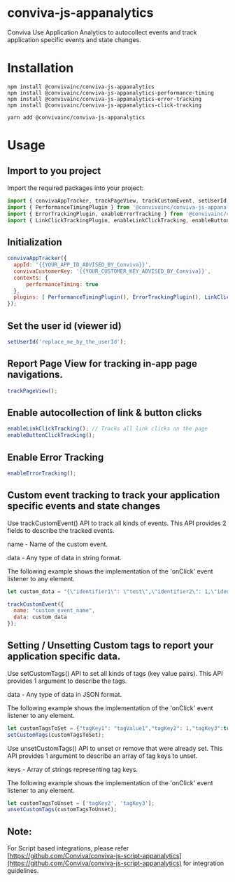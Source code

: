 # conviva-js-appanalytics
Conviva Use Application Analytics to autocollect events and track application specific events and state changes.

# Installation

```
npm install @convivainc/conviva-js-appanalytics
npm install @convivainc/conviva-js-appanalytics-performance-timing
npm install @convivainc/conviva-js-appanalytics-error-tracking
npm install @convivainc/conviva-js-appanalytics-click-tracking
```

```
yarn add @convivainc/conviva-js-appanalytics
```
# Usage
## Import to you project
Import the required packages into your project:
```js
import { convivaAppTracker, trackPageView, trackCustomEvent, setUserId } from '@convivainc/conviva-js-appanalytics';
import { PerformanceTimingPlugin } from '@convivainc/conviva-js-appanalytics-performance-timing';
import { ErrorTrackingPlugin, enableErrorTracking } from '@convivainc/conviva-js-appanalytics-error-tracking';
import { LinkClickTrackingPlugin, enableLinkClickTracking, enableButtonClickTracking } from '@convivainc/conviva-js-appanalytics-click-tracking';

```

## Initialization

```js
convivaAppTracker({
  appId: '{{YOUR_APP_ID_ADVISED_BY_Conviva}}',
  convivaCustomerKey: '{{YOUR_CUSTOMER_KEY_ADVISED_BY_Conviva}}',
  contexts: {
      performanceTiming: true
  },
  plugins: [ PerformanceTimingPlugin(), ErrorTrackingPlugin(), LinkClickTrackingPlugin()]
});

```

## Set the user id (viewer id)
```js
setUserId('replace_me_by_the_userId');
```

## Report Page View for tracking in-app page navigations.
```js
trackPageView();
```

## Enable autocollection of link & button clicks
```js
enableLinkClickTracking(); // Tracks all link clicks on the page
enableButtonClickTracking();
```

## Enable Error Tracking
```js
enableErrorTracking();

```

## Custom event tracking to track your application specific events and state changes
Use trackCustomEvent() API to track all kinds of events. This API provides 2 fields to describe the tracked events.

name - Name of the custom event.

data - Any type of data in string format.

The following example shows the implementation of the 'onClick' event listener to any element.

```js
let custom_data = "{\"identifier1\": \"test\",\"identifier2\": 1,\"identifier3\":true}";

trackCustomEvent({
  name: "custom_event_name",
  data: custom_data
});
```

## Setting / Unsetting Custom tags to report your application specific data.
Use setCustomTags() API to set all kinds of tags (key value pairs). This API provides 1 argument to describe the tags.

data - Any type of data in JSON format.

The following example shows the implementation of the 'onClick' event listener to any element.

```js
let customTagsToSet = {"tagKey1": "tagValue1","tagKey2": 1,"tagKey3":true};
setCustomTags(customTagsToSet);

```

Use unsetCustomTags() API to unset or remove that were already set. This API provides 1 argument to describe an array of tag keys to unset.

keys - Array of strings representing tag keys.

The following example shows the implementation of the 'onClick' event listener to any element.
```js
let customTagsToUnset = ['tagKey2', 'tagKey3'];
unsetCustomTags(customTagsToUnset);

```



## Note:
For Script based integrations, please refer [https://github.com/Conviva/conviva-js-script-appanalytics](https://github.com/Conviva/conviva-js-script-appanalytics) for integration guidelines.
